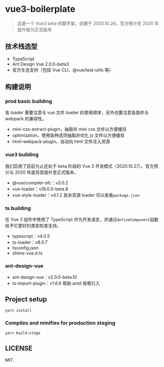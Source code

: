 # vue3-boilerplate
> 这是一个 Vue3 beta 的脚手架，创建于 2020.10.26，官方预计在 2020 年底升级为正式版本

## 技术栈选型
* TypeScript
* Ant Design Vue 2.0.0-beta3
* 官方生态支持（包括 Vue CLI、@vue/test-utils 等）

## 构建说明
### prod basic building
各 loader 需要注意与 vue 文件 loader 的使用顺序，另外也要注意各插件与 webpack 的兼容性。

- mini-css-extract-plugin，抽取并 mini css 文件以方便缓存
- optimization，使用各种选项抽取并优化 js 文件以方便缓存
- html-webpack-plugin，自动向 html 文件注入资源

### vue3 building
我们启用了目前为止还处于 beta 阶段的 Vue 3 开发模式（2020.10.27）。官方预计与 2020 年底将其提升至正式版本。
- @vue/compiler-sfc：v3.0.2
- vue-loader：v16.0.0-beta.8
- vue-style-loader：v4.1.2
其余资源 loader 可以查看`package.json`

### ts building
在 Vue 3 组件中使用了 TypeScript 作为开发语言，并通过`defineComponent`函数给予它更好的类型检查支持。
- typescript：v4.0.5
- ts-loader：v8.0.7
- tsconfig.json
- shims-vue.d.ts

### ant-design-vue
- ant-design-vue：v2.0.0-beta.10
- ts-import-plugin：v1.6.6 帮助 antd 按需引入

## Project setup
```
yarn install
```

### Compiles and minifies for production staging
```
yarn build:stage
```


## LICENSE
MIT.